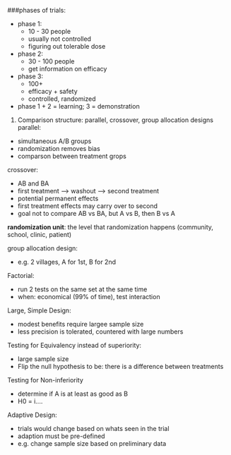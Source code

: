 ###phases of trials:
- phase 1:
	- 10 - 30 people
	- usually not controlled
	- figuring out tolerable dose
- phase 2:
	- 30 - 100 people
	- get information on efficacy
- phase 3:
	- 100+ 
	- efficacy + safety
	- controlled, randomized
- phase 1 + 2 = learning; 3 = demonstration

1. Comparison structure: parallel, crossover, group allocation designs
parallel:
- simultaneous A/B groups
- randomization removes bias
- comparson between treatment grops

crossover:
- AB and BA
- first treatment --> washout --> second treatment
- potential permanent effects
- first treatment effects may carry over to second
- goal not to compare AB vs BA, but A vs B, then B vs A

__randomization unit__: the level that randomization happens (community, school, clinic, patient)

group allocation design:
- e.g. 2 villages, A for 1st, B for 2nd

Factorial:
- run 2 tests on the same set at the same time
- when: economical (99% of time), test interaction

Large, Simple Design:
- modest benefits require largee sample size
- less precision is tolerated, countered with large numbers

Testing for Equivalency instead of superiority:
- large sample size
- Flip the null hypothesis to be: there is a difference between treatments

Testing for Non-inferiority 
- determine if A is at least as good as B
- H0 = i....

Adaptive Design:
- trials would change based on whats seen in the trial
- adaption must be pre-defined
- e.g. change sample size based on preliminary data
